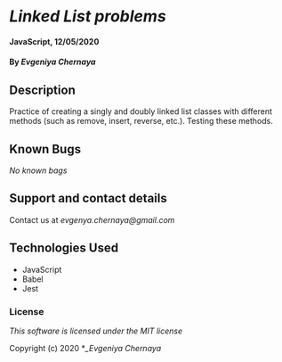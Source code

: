 # _Linked List problems_

#### JavaScript, 12/05/2020

#### By _**Evgeniya Chernaya**_

## Description

Practice of creating a singly and doubly linked list classes with different methods (such as remove, insert, reverse, etc.). Testing these methods.

## Known Bugs

_No known bags_

## Support and contact details

Contact us at _evgenya.chernaya@gmail.com_

## Technologies Used

  * JavaScript
  * Babel
  * Jest

### License

_This software is licensed under the MIT license_

Copyright (c) 2020 **_Evgeniya Chernaya*